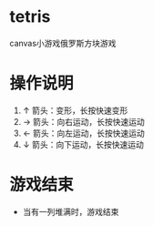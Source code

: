 # tetris
canvas小游戏俄罗斯方块游戏

# 操作说明
1. ↑ 箭头：变形，长按快速变形
2. → 箭头：向右运动，长按快速运动
2. ← 箭头：向左运动，长按快速运动
2. ↓ 箭头：向下运动，长按快速运动


# 游戏结束
* 当有一列堆满时，游戏结束